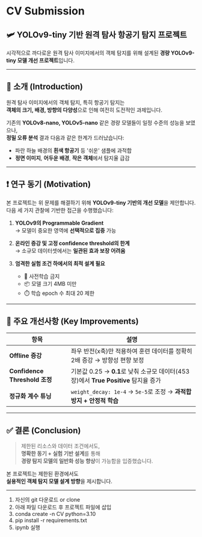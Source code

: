 # CV Submission

## 🛩️ YOLOv9-tiny 기반 원격 탐사 항공기 탐지 프로젝트  
시각적으로 까다로운 원격 탐사 이미지에서의 객체 탐지를 위해 설계된 **경량 YOLOv9-tiny 모델 개선 프로젝트**입니다.

---

## 📌 소개 (Introduction)

원격 탐사 이미지에서의 객체 탐지, 특히 항공기 탐지는  
**객체의 크기, 배경, 방향의 다양성**으로 인해 여전히 도전적인 과제입니다.

기존의 **YOLOv8-nano, YOLOv5-nano** 같은 경량 모델들이 일정 수준의 성능을 보였으나,  
**정밀 오류 분석** 결과 다음과 같은 한계가 드러났습니다:

- 파란 하늘 배경의 **흰색 항공기** 등 '쉬운' 샘플에 과적합  
- **정면 이미지**, **어두운 배경**, **작은 객체**에서 탐지율 급감

---

## ❗ 연구 동기 (Motivation)

본 프로젝트는 위 문제를 해결하기 위해 **YOLOv9-tiny 기반의 개선 모델**을 제안합니다.  
다음 세 가지 관찰에 기반한 접근을 수행했습니다:

1. **YOLOv9의 Programmable Gradient**  
   → 모델이 중요한 영역에 **선택적으로 집중** 가능

2. **온라인 증강 및 고정 confidence threshold의 한계**  
   → 소규모 데이터셋에서는 **일관된 효과 보장 어려움**

3. **엄격한 실험 조건 하에서의 최적 설계 필요**
   - 🚫 사전학습 금지  
   - 📦 모델 크기 4MB 미만  
   - ⏱️ 학습 epoch 수 최대 20 제한  

---

## 🔧 주요 개선사항 (Key Improvements)

| 항목                      | 설명 |
|--------------------------|------|
| **Offline 증강**          | 좌우 반전(x축)만 적용하여 훈련 데이터를 정확히 2배 증강 → 방향성 편향 보정 |
| **Confidence Threshold 조정** | 기본값 0.25 → **0.1**로 낮춰 소규모 데이터(453장)에서 **True Positive** 탐지율 증가 |
| **정규화 계수 튜닝**      | `weight_decay: 1e-4` → `5e-5`로 조정 → **과적합 방지 + 안정적 학습** |

---

## ✅ 결론 (Conclusion)

> 제한된 리소스와 데이터 조건에서도,  
> **명확한 동기 + 실험 기반 설계**를 통해  
> **경량 탐지 모델의 일반화 성능 향상**이 가능함을 입증했습니다.

본 프로젝트는 제한된 환경에서도  
**실용적인 객체 탐지 모델 설계 방향**을 제시합니다.

---
1. 자신의 git 다운로드 or clone
2. 아래 파일 다운로드 후 프로젝트 파일에 삽입
3. conda create -n CV python=3.10
4. pip install -r requirements.txt
5. ipynb 실행